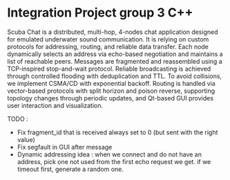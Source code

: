 # Integration Project group 3 C++

Scuba Chat is a distributed, multi-hop, 4-nodes chat application designed for emulated underwater sound communication. It is relying on custom protocols for addressing, routing, and reliable data transfer. Each node dynamically selects an address via echo-based negotiation and maintains a list of reachable peers. Messages are fragmented and reassembled using a TCP-inspired stop-and-wait protocol. Reliable broadcasting is achieved through controlled flooding with deduplication and TTL. To avoid collisions, we implement CSMA/CD with exponential backoff. Routing is handled via vector-based protocols with split horizon and poison reverse, supporting topology changes through periodic updates, and Qt-based GUI provides user interaction and visualization.


TODO :
- Fix fragment_id that is received always set to 0 (but sent with the right value)
- Fix segfault in GUI after message
- Dynamic addressing idea : when we connect and do not have an address, pick one not used  from the first echo request we get.
if we timeout first, generate a random one.